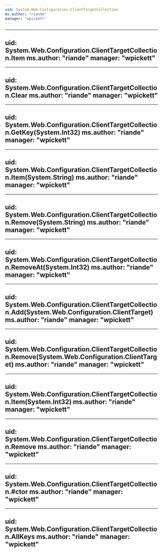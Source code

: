 ```yaml
---
uid: System.Web.Configuration.ClientTargetCollection
ms.author: "riande"
manager: "wpickett"
---
```


---
uid: System.Web.Configuration.ClientTargetCollection.Item
ms.author: "riande"
manager: "wpickett"
---

---
uid: System.Web.Configuration.ClientTargetCollection.Clear
ms.author: "riande"
manager: "wpickett"
---

---
uid: System.Web.Configuration.ClientTargetCollection.GetKey(System.Int32)
ms.author: "riande"
manager: "wpickett"
---

---
uid: System.Web.Configuration.ClientTargetCollection.Item(System.String)
ms.author: "riande"
manager: "wpickett"
---

---
uid: System.Web.Configuration.ClientTargetCollection.Remove(System.String)
ms.author: "riande"
manager: "wpickett"
---

---
uid: System.Web.Configuration.ClientTargetCollection.RemoveAt(System.Int32)
ms.author: "riande"
manager: "wpickett"
---

---
uid: System.Web.Configuration.ClientTargetCollection.Add(System.Web.Configuration.ClientTarget)
ms.author: "riande"
manager: "wpickett"
---

---
uid: System.Web.Configuration.ClientTargetCollection.Remove(System.Web.Configuration.ClientTarget)
ms.author: "riande"
manager: "wpickett"
---

---
uid: System.Web.Configuration.ClientTargetCollection.Item(System.Int32)
ms.author: "riande"
manager: "wpickett"
---

---
uid: System.Web.Configuration.ClientTargetCollection.Remove
ms.author: "riande"
manager: "wpickett"
---

---
uid: System.Web.Configuration.ClientTargetCollection.#ctor
ms.author: "riande"
manager: "wpickett"
---

---
uid: System.Web.Configuration.ClientTargetCollection.AllKeys
ms.author: "riande"
manager: "wpickett"
---
